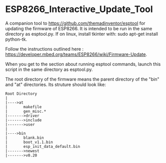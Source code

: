 # ESP8266_Interactive_Update_Tool
A companion tool to https://github.com/themadinventor/esptool for updating the firmware of ESP8266.
It is intended to be  run in the same directory as esptool.py.
If on linux, install tkinter with: sudo apt-get install python-tk.

Follow the instructions outlined here : https://developer.mbed.org/teams/ESP8266/wiki/Firmware-Update.

When you get to the section about running esptool commands, launch this script in the same directory as esptool.py.

The root directory of the firmware means the parent directory of the "bin" and "at" directories. 
Its struture should look like:

```
Root Directory
|
|---->at
|       makefile
|       gen_misc.*
|------->driver 
|------->include
|------->user
|
|---->bin
|       blank.bin
|       boot_v1.1.bin
|       esp_init_data_default.bin
|------->newest
|------->v0.20
```

